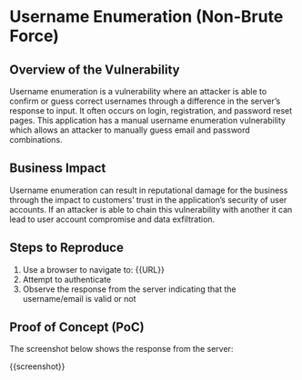 # Username Enumeration (Non-Brute Force)

## Overview of the Vulnerability

Username enumeration is a vulnerability where an attacker is able to confirm or guess correct usernames through a difference in the server’s response to input. It often occurs on login, registration, and password reset pages. This application has a manual username enumeration vulnerability which allows an attacker to manually guess email and password combinations.

## Business Impact

Username enumeration can result in reputational damage for the business through the impact to customers’ trust in the application’s security of user accounts. If an attacker is able to chain this vulnerability with another it can lead to user account compromise and data exfiltration.

## Steps to Reproduce

1. Use a browser to navigate to: {{URL}}
1. Attempt to authenticate
1. Observe the response from the server indicating that the username/email is valid or not

## Proof of Concept (PoC)

The screenshot below shows the response from the server:

{{screenshot}}
